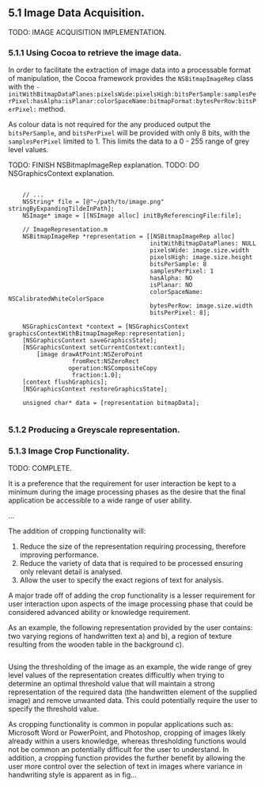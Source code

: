 
## 5.1 Image Data Acquisition.


TODO: IMAGE ACQUISITION IMPLEMENTATION.


### 5.1.1 Using Cocoa to retrieve the image data.

In order to facilitate the extraction of image data into a processable format of manipulation, the Cocoa framework provides the `NSBitmapImageRep` class with the `- initWithBitmapDataPlanes:pixelsWide:pixelsHigh:bitsPerSample:samplesPerPixel:hasAlpha:isPlanar:colorSpaceName:bitmapFormat:bytesPerRow:bitsPerPixel:` method.

As colour data is not required for the any produced output the `bitsPerSample`, and `bitsPerPixel` will be provided with only 8 bits, with the `samplesPerPixel` limited to 1. This limits the data to a 0 - 255 range of grey level values. 

<div class="hide">
    TODO: FINISH NSBitmapImageRep explanation.
    TODO: DO NSGraphicsContext explanation.
</div>

```

    // ...
    NSString* file = [@"~/path/to/image.png" stringByExpandingTildeInPath];
    NSImage* image = [[NSImage alloc] initByReferencingFile:file];

    // ImageRepresentation.m
    NSBitmapImageRep *representation = [[NSBitmapImageRep alloc]
                                        initWithBitmapDataPlanes: NULL
                                        pixelsWide: image.size.width
                                        pixelsHigh: image.size.height
                                        bitsPerSample: 8
                                        samplesPerPixel: 1
                                        hasAlpha: NO
                                        isPlanar: NO
                                        colorSpaceName: NSCalibratedWhiteColorSpace
                                        bytesPerRow: image.size.width
                                        bitsPerPixel: 8];
    
    NSGraphicsContext *context = [NSGraphicsContext graphicsContextWithBitmapImageRep:representation];
    [NSGraphicsContext saveGraphicsState];
    [NSGraphicsContext setCurrentContext:context];
        [image drawAtPoint:NSZeroPoint
                  fromRect:NSZeroRect
                 operation:NSCompositeCopy
                  fraction:1.0];
    [context flushGraphics];
    [NSGraphicsContext restoreGraphicsState];
    
    unsigned char* data = [representation bitmapData];


```



### 5.1.2 Producing a Greyscale representation.



### 5.1.3 Image Crop Functionality.

<div class="hide">
    TODO: COMPLETE.
</div>

It is a preference that the requirement for user interaction be kept to a minimum during the image processing phases as the desire that the final application be accessible to a wide range of user ability. 

...

The addition of cropping functionality will:
1. Reduce the size of the representation requiring processing, therefore improving performance.
2. Reduce the variety of data that is required to be processed ensuring only relevant detail is analysed.
3. Allow the user to specify the exact regions of text for analysis.

A major trade off of adding the crop functionality is a lesser requirement for user interaction upon aspects of the image processing phase that could be considered advanced ability or knowledge requirement.

As an example, the following representation provided by the user contains: two varying regions of handwritten text a) and b), a region of texture resulting from the wooden table in the background c).

![]()

Using the thresholding of the image as an example, the wide range of grey level values of the representation creates difficultly when trying to determine an optimal threshold value that will maintain a strong representation of the required data (the handwritten element of the supplied image) and remove unwanted data. This could potentially require the user to specify the threshold value.

As cropping functionality is common in popular applications such as: Microsoft Word or PowerPoint, and Photoshop, cropping of images likely already within a users knowledge, whereas thresholding functions would not be common an potentially difficult for the user to understand. In addition, a cropping function provides the further benefit by allowing the user more control over the selection of text in images where variance in handwriting style is apparent as in fig...

